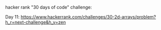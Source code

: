 
hacker rank "30 days of code" challenge:

Day 11: https://www.hackerrank.com/challenges/30-2d-arrays/problem?h_r=next-challenge&h_v=zen
